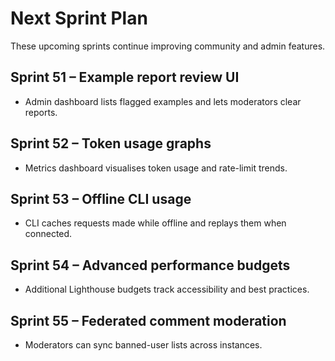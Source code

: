 # Next Sprint Plan

These upcoming sprints continue improving community and admin features.

## Sprint 51 – Example report review UI
* Admin dashboard lists flagged examples and lets moderators clear reports.

## Sprint 52 – Token usage graphs
* Metrics dashboard visualises token usage and rate-limit trends.

## Sprint 53 – Offline CLI usage
* CLI caches requests made while offline and replays them when connected.

## Sprint 54 – Advanced performance budgets
* Additional Lighthouse budgets track accessibility and best practices.

## Sprint 55 – Federated comment moderation
* Moderators can sync banned-user lists across instances.
